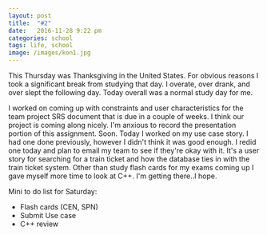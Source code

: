 ```yaml
---
layout: post
title:  "#2"
date:   2016-11-28 9:22 pm
categories: school
tags: life, school
image: /images/kon1.jpg
---
```

This Thursday was Thanksgiving in the United States. For obvious reasons I took a significant break from studying that day. I overate, over drank, and over slept the following day. Today overall was a normal study day for me.

I worked on coming up with constraints and user characteristics for the team project SRS document that is due in a couple of weeks. I think our project is coming along nicely. I'm anxious to record the presentation portion of this assignment. Soon. Today I worked on my use case story. I had one done previously, however I didn't think it was good enough. I redid one today and plan to email my team to see if they're okay with it. It's a user story for searching for a train ticket and how the database ties in with the train ticket system. Other than study flash cards for my exams coming up I gave myself more time to look at C++. I'm getting there..I hope.

Mini to do list for Saturday:
* Flash cards (CEN, SPN)
* Submit Use case
* C++ review 


[jekyll]:      http://jekyllrb.com
[jekyll-gh]:   https://github.com/jekyll/jekyll
[jekyll-help]: https://github.com/jekyll/jekyll-help
